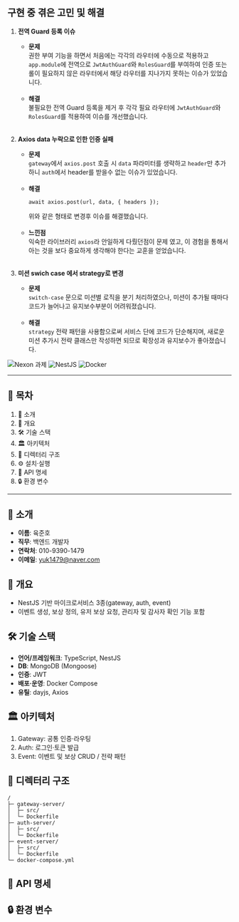 
## 구현 중 겪은 고민 및 해결

1. **전역 Guard 등록 이슈**  
   - **문제**  
      권한 부여 기능을 하면서 처음에는 각각의 라우터에 수동으로 적용하고 `app.module`에 전역으로 `JwtAuthGuard`와 `RolesGuard`를 부여하여 인증 또는     
     롤이 필요하지 않은 라우터에서 해당 라우터를 지나가지 못하는 이슈가 있었습니다.
  <br><br>
   - **해결**  
  불필요한 전역 Guard 등록을 제거 후 각각 필요 라우터에 `JwtAuthGuard`와 `RolesGuard`를 적용하여 이슈를 개선했습니다.
 <br><br>


2. **Axios data 누락으로 인한 인증 실패**  
   - **문제**  
     `gateway`에서 `axios.post` 호출 시 `data` 파라미터를 생략하고 `header`만 추가하니 `auth`에서 header를 받을수 없는 이슈가 있었습니다.
   <br><br>
   - **해결**  
     ```
     await axios.post(url, data, { headers });
     ```
      위와 같은 형태로 변경후 이슈를 해결했습니다. 
 <br><br>
    - **느낀점**   
   익숙한 라이브러리 `axios`라 안일하게 다뤘던점이 문제 였고, 이 경험을 통해서 아는 것을 보다 중요하게 생각해야 한다는 교훈을 얻었습니다. 
 <br><br>


3. **미션 swich case 에서 strategy로 변경**  
   - **문제**  
    `switch-case` 문으로 미션별 로직을 분기 처리하였으나, 미션이 추가될 때마다 코드가 늘어나고 유지보수부분이 어려워졌습니다.
 <br><br>
   - **해결**  
     `strategy` 전략 패턴을 사용함으로써 서비스 단에 코드가 단순해지며, 새로운 미션 추가시 전략 클래스만 작성하면 되므로 확장성과 유지보수가 좋아졌습니다.


![Nexon 과제](https://img.shields.io/badge/Assignment-Nexon-blue) ![NestJS](https://img.shields.io/badge/Tech-NestJS-orange) ![Docker](https://img.shields.io/badge/DevOps-Docker-lightgrey)

---

## 🔖 목차
1. 👤 소개  
2. 🚀 개요  
3. 🛠️ 기술 스택  
4. 🏛️ 아키텍처  
5. 📁 디렉터리 구조  
6. ⚙️ 설치·실행  
7. 📡 API 명세  
8. 🔒 환경 변수  
---

## 👤 소개
- **이름**: 육준호  
- **직무**: 백엔드 개발자  
- **연락처**: 010-9390-1479
- **이메일**: yuk1479@naver.com


## 🚀 개요
- NestJS 기반 마이크로서비스 3종(gateway, auth, event)  
- 이벤트 생성, 보상 정의, 유저 보상 요청, 관리자 및 감사자 확인 기능 포함

## 🛠️ 기술 스택
- **언어/프레임워크**: TypeScript, NestJS  
- **DB**: MongoDB (Mongoose)  
- **인증**: JWT  
- **배포·운영**: Docker Compose  
- **유틸**: dayjs, Axios

## 🏛️ 아키텍처
1. Gateway: 공통 인증·라우팅  
2. Auth: 로그인·토큰 발급  
3. Event: 이벤트 및 보상 CRUD / 전략 패턴 

## 📁 디렉터리 구조
```plaintext
/
├─ gateway-server/
│  ├─ src/
│  └─ Dockerfile
├─ auth-server/
│  ├─ src/
│  └─ Dockerfile
├─ event-server/
│  ├─ src/
│  └─ Dockerfile
└─ docker-compose.yml
```
## 📡 API 명세

## 🔒 환경 변수

